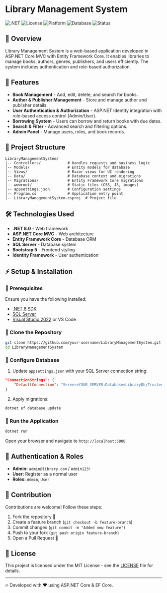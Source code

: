 # Library Management System

![.NET](https://img.shields.io/badge/.NET-8.0-blue) ![License](https://img.shields.io/badge/License-MIT-green) ![Platform](https://img.shields.io/badge/Platform-Windows%20%7C%20Linux%20%7C%20macOS-lightgrey) ![Database](https://img.shields.io/badge/Database-MSSQL-orange) ![Status](https://img.shields.io/badge/Status-Development-red)

## 📌 Overview
Library Management System is a web-based application developed in ASP.NET Core MVC with Entity Framework Core. It enables libraries to manage books, authors, genres, publishers, and users efficiently. The system includes authentication and role-based authorization.

## 🚀 Features
- **Book Management** - Add, edit, delete, and search for books.
- **Author & Publisher Management** - Store and manage author and publisher details.
- **User Authentication & Authorization** - ASP.NET Identity integration with role-based access control (Admin/User).
- **Borrowing System** - Users can borrow and return books with due dates.
- **Search & Filter** - Advanced search and filtering options.
- **Admin Panel** - Manage users, roles, and book records.

## 📂 Project Structure
```
LibraryManagementSystem/
│-- Controllers/            # Handles requests and business logic
│-- Models/                 # Entity models for database
│-- Views/                  # Razor views for UI rendering
│-- Data/                   # Database context and migrations
│-- Migrations/             # Entity Framework Core migrations
│-- wwwroot/                # Static files (CSS, JS, images)
│-- appsettings.json        # Configuration settings
│-- Program.cs              # Application entry point
│-- LibraryManagementSystem.csproj  # Project file
```

## 🛠️ Technologies Used
- **.NET 8.0** - Web framework
- **ASP.NET Core MVC** - Web architecture
- **Entity Framework Core** - Database ORM
- **SQL Server** - Database system
- **Bootstrap 5** - Frontend styling
- **Identity Framework** - User authentication

## ⚡ Setup & Installation
### 🔹 Prerequisites
Ensure you have the following installed:
- [.NET 8 SDK](https://dotnet.microsoft.com/en-us/download/dotnet/8.0)
- [SQL Server](https://www.microsoft.com/en-us/sql-server/sql-server-downloads)
- [Visual Studio 2022](https://visualstudio.microsoft.com/) or VS Code

### 🔹 Clone the Repository
```bash
git clone https://github.com/your-username/LibraryManagementSystem.git
cd LibraryManagementSystem
```

### 🔹 Configure Database
1. Update `appsettings.json` with your SQL Server connection string:
```json
"ConnectionStrings": {
    "DefaultConnection": "Server=YOUR_SERVER;Database=LibraryDb;Trusted_Connection=True;"
}
```
2. Apply migrations:
```bash
dotnet ef database update
```

### 🔹 Run the Application
```bash
dotnet run
```
Open your browser and navigate to `http://localhost:5000`

## 🔑 Authentication & Roles
- **Admin:** `admin@library.com` / `Admin123!`
- **User:** Register as a normal user
- **Roles:** `Admin`, `User`

## 🤝 Contribution
Contributions are welcome! Follow these steps:
1. Fork the repository 🍴
2. Create a feature branch (`git checkout -b feature-branch`)
3. Commit changes (`git commit -m "Added new feature"`)
4. Push to your fork (`git push origin feature-branch`)
5. Open a Pull Request 🚀

## 📜 License
This project is licensed under the MIT License - see the [LICENSE](LICENSE) file for details.

---
🔥 Developed with ❤️ using ASP.NET Core & EF Core.
